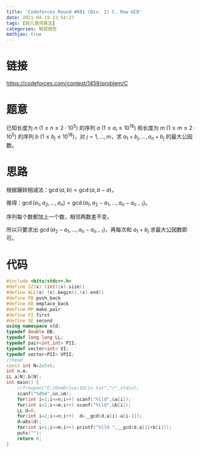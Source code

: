 ```yaml
---
title: 'Codeforces Round #691 (Div. 2) C. Row GCD'
date: 2021-04-19 23:54:27
tags: [欧几里得算法]
categories: 解题报告
mathjax: true
---
```


# 链接

<https://codeforces.com/contest/1459/problem/C>

# 题意

已知长度为 $n$ $(1\le n \le 2 \cdot 10^{5})$ 的序列 $a$ $(1 \le a_i \le 10^{18})$ 和长度为 $m$ $(1\le m \le 2 \cdot 10^{5})$ 的序列 $b$ $(1 \le b_j \le 10^{18})$，对 $j=1,\dots,m$，求 $a_1+b_j,\dots,a_n+b_j$ 的最大公因数。

<!--more-->

# 思路

根据辗转相减法：$\gcd(a,b)=\gcd(a,b-a)$，

推得：$\gcd(a_1,a_2,\dots,a_n)=\gcd(a_1,a_2-a_1,\dots,a_n-a_{n-1})$。

序列每个数都加上一个数，相邻两数差不变。

所以只要求出 $\gcd(a_2-a_1,\dots,a_n-a_{n-1})$，再每次和 $a_1+b_j$ 求最大公因数即可。

# 代码

```cpp
#include <bits/stdc++.h>
#define SZ(x) (int)(x).size()
#define ALL(x) (x).begin(),(x).end()
#define PB push_back
#define EB emplace_back
#define MP make_pair
#define FI first
#define SE second
using namespace std;
typedef double DB;
typedef long long LL;
typedef pair<int,int> PII;
typedef vector<int> VI;
typedef vector<PII> VPII;
//head
const int N=2e5+5;
int n,m;
LL a[N],b[N];
int main() {
    //freopen("E:/OneDrive/IO/in.txt","r",stdin);
    scanf("%d%d",&n,&m);
    for(int i=1;i<=n;i++) scanf("%lld",&a[i]);
    for(int i=1;i<=m;i++) scanf("%lld",&b[i]);
    LL d=0;
    for(int i=2;i<=n;i++)  d=__gcd(d,a[i]-a[i-1]);
    d=abs(d);
    for(int i=1;i<=m;i++) printf("%lld ",__gcd(d,a[1]+b[i]));
    puts("");
    return 0;
}
```